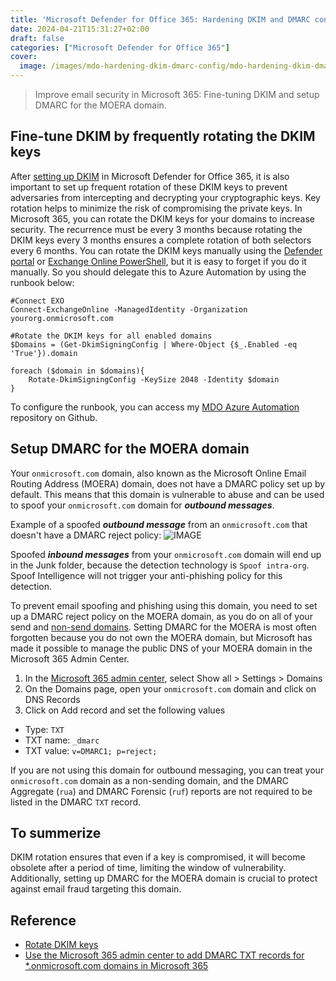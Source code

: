 ```yaml
---
title: 'Microsoft Defender for Office 365: Hardening DKIM and DMARC configuration'
date: 2024-04-21T15:31:27+02:00
draft: false
categories: ["Microsoft Defender for Office 365"]
cover: 
  image: /images/mdo-hardening-dkim-dmarc-config/mdo-hardening-dkim-dmarc-config-front.png
---
```


> Improve email security in Microsoft 365: Fine-tuning DKIM and setup DMARC for the MOERA domain.

## Fine-tune DKIM by frequently rotating the DKIM keys
After [setting up DKIM](https://learn.microsoft.com/en-us/microsoft-365/security/office-365-security/email-authentication-dkim-configure) in Microsoft Defender for Office 365, it is also important to set up frequent rotation of these DKIM keys to prevent adversaries from intercepting and decrypting your cryptographic keys. Key rotation helps to minimize the risk of compromising the private keys. In Microsoft 365, you can rotate the DKIM keys for your domains to increase security. The recurrence must be every 3 months because rotating the DKIM keys every 3 months ensures a complete rotation of both selectors every 6 months. You can rotate the DKIM keys manually using the [Defender portal](https://learn.microsoft.com/en-us/defender-office-365/email-authentication-dkim-configure#use-the-defender-portal-to-rotate-dkim-keys-for-a-custom-domain) or [Exchange Online PowerShell](https://learn.microsoft.com/en-us/defender-office-365/email-authentication-dkim-configure#use-exchange-online-powershell-to-rotate-the-dkim-keys-for-a-domain-and-change-the-bit-depth), but it is easy to forget if you do it manually. So you should delegate this to Azure Automation by using the runbook below:

```
#Connect EXO
Connect-ExchangeOnline -ManagedIdentity -Organization yourorg.onmicrosoft.com

#Rotate the DKIM keys for all enabled domains
$Domains = (Get-DkimSigningConfig | Where-Object {$_.Enabled -eq 'True'}).domain

foreach ($domain in $domains){
    Rotate-DkimSigningConfig -KeySize 2048 -Identity $domain
}
```

To configure the runbook, you can access my [MDO Azure Automation](https://github.com/vand3rlinden/MDO-Azure-Automation) repository on Github.

## Setup DMARC for the MOERA domain
Your `onmicrosoft.com` domain, also known as the Microsoft Online Email Routing Address (MOERA) domain, does not have a DMARC policy set up by default. This means that this domain is vulnerable to abuse and can be used to spoof your `onmicrosoft.com` domain for ***outbound messages***. 

Example of a spoofed ***outbound message*** from an `onmicrosoft.com` that doesn't have a DMARC reject policy:
![IMAGE](/images/mdo-hardening-dkim-dmarc-config/mdo-hardening-dkim-dmarc-config1.png)

Spoofed ***inbound messages*** from  your `onmicrosoft.com` domain will end up in the Junk folder, because the detection technology is `Spoof intra-org`. Spoof Intelligence will not trigger your anti-phishing policy for this detection.

To prevent email spoofing and phishing using this domain, you need to set up a DMARC reject policy on the MOERA domain, as you do on all of your send and [non-send domains](https://vand3rlinden.com/post/spf-dkim-dmarc-explanation/#protect-all-non-sending-domains). Setting DMARC for the MOERA is most often forgotten because you do not own the MOERA domain, but Microsoft has made it possible to manage the public DNS of your MOERA domain in the Microsoft 365 Admin Center.

1. In the [Microsoft 365 admin center](https://admin.microsoft.com), select Show all > Settings > Domains
2. On the Domains page, open your `onmicrosoft.com` domain and click on DNS Records
4. Click on Add record and set the following values
- Type: `TXT`
- TXT name: `_dmarc`
- TXT value: `v=DMARC1; p=reject;`

If you are not using this domain for outbound messaging, you can treat your `onmicrosoft.com` domain as a non-sending domain, and the DMARC Aggregate (`rua`) and DMARC Forensic (`ruf`) reports are not required to be listed in the DMARC `TXT` record.

## To summerize 
DKIM rotation ensures that even if a key is compromised, it will become obsolete after a period of time, limiting the window of vulnerability. Additionally, setting up DMARC for the MOERA domain is crucial to protect against email fraud targeting this domain.

## Reference
- [Rotate DKIM keys](https://learn.microsoft.com/en-us/defender-office-365/email-authentication-dkim-configure#rotate-dkim-keys)
- [Use the Microsoft 365 admin center to add DMARC TXT records for *.onmicrosoft.com domains in Microsoft 365](https://learn.microsoft.com/en-us/defender-office-365/email-authentication-dmarc-configure?view=o365-worldwide#use-the-microsoft-365-admin-center-to-add-dmarc-txt-records-for-onmicrosoftcom-domains-in-microsoft-365)